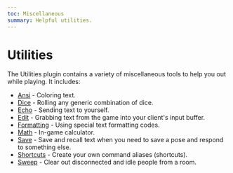 ```yaml
---
toc: Miscellaneous
summary: Helpful utilities.
---
```


# Utilities

The Utilities plugin contains a variety of miscellaneous tools to help you out while playing.  It includes:

* [Ansi](/help/utils/ansi) - Coloring text.
* [Dice](/help/utils/dice) - Rolling any generic combination of dice.
* [Echo](/help/utils/echo) - Sending text to yourself.
* [Edit](/help/utils/edit) - Grabbing text from the game into your client's input buffer.
* [Formatting](/help/utils/formatting) - Using special text formatting codes.
* [Math](/help/utils/math) - In-game calculator.
* [Save](/help/utils/save) - Save and recall text when you need to save a pose and respond to something else.
* [Shortcuts](/help/utils/shortcuts) - Create your own command aliases (shortcuts).
* [Sweep](/help/utils/sweep) - Clear out disconnected and idle people from a room.